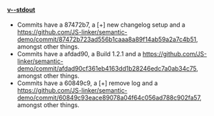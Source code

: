 #### [v--stdout](https://github.com/JS-linker/semantic-demo/compare/v1.2.0...v--stdout)

- Commits have a 87472b7, a [+] new changelog setup and a https://github.com/JS-linker/semantic-demo/commit/87472b723ad556b1caaa8a89f14ab59a2a7c4b51, amongst other things.
- Commits have a afdad90, a Build 1.2.1 and a https://github.com/JS-linker/semantic-demo/commit/afdad90cf361eb4163dd1b28246edc7a0ab34c75, amongst other things.
- Commits have a 60849c9, a [+] remove log and a https://github.com/JS-linker/semantic-demo/commit/60849c93eace89078a04f64c056ad788c902fa57, amongst other things.
